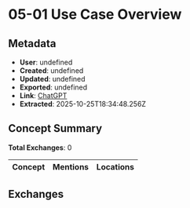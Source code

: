 # **05-01 Use Case Overview**

## Metadata

- **User**: undefined
- **Created**: undefined
- **Updated**: undefined
- **Exported**: undefined
- **Link**: [ChatGPT](undefined)
- **Extracted**: 2025-10-25T18:34:48.256Z

## Concept Summary

**Total Exchanges**: 0

| Concept | Mentions | Locations |
|---------|----------|----------|

## Exchanges

